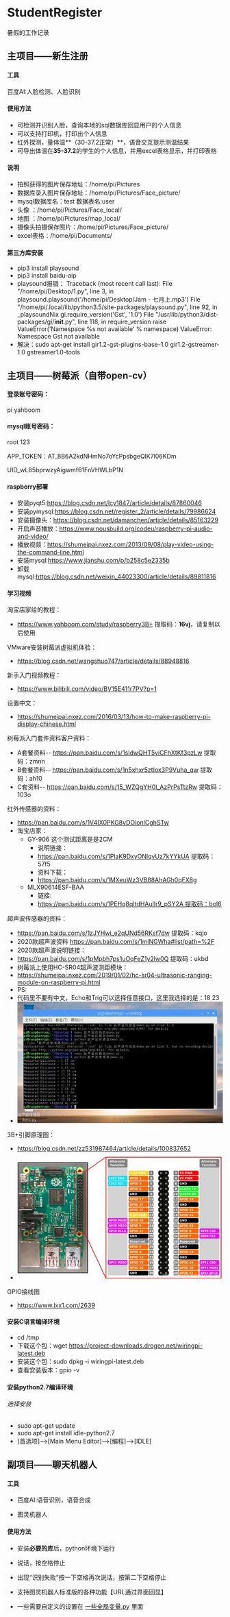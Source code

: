 # StudentRegister
暑假的工作记录
## 主项目——新生注册
#### 工具
百度AI:人脸检测、人脸识别
#### 使用方法
- 可检测并识别人脸，查询本地的sql数据库回显用户的个人信息
- 可以支持打印机，打印出个人信息
- 红外探测，量体温**（30-37.2正常）**，语音交互提示测温结果
- 可导出体温在**35-37.2**的学生的个人信息，并用excel表格显示，并打印表格
#### 说明
- 拍照获得的图片保存地址：/home/pi/Pictures
- 数据库录入图片保存地址：/home/pi/Pictures/Face_picture/
- mysql数据库名：test 数据表名:user
- 头像 ：/home/pi/Pictures/Face_local/  
- 地图 ：/home/pi/Pictures/map_local/  
- 摄像头拍摄保存照片：/home/pi/Pictures/Face_picture/
- excel表格：/home/pi/Documents/
#### 第三方库安装
- pip3 install playsound
- pip3 install baidu-aip
- playsound报错：
		Traceback (most recent call last):
		  File "/home/pi/Desktop/1.py", line 3, in <module>
		    playsound.playsound('/home/pi/Desktop/Jam - 七月上.mp3')
		  File "/home/pi/.local/lib/python3.5/site-packages/playsound.py", line 92, in _playsoundNix
		    gi.require_version('Gst', '1.0')
		  File "/usr/lib/python3/dist-packages/gi/__init__.py", line 118, in require_version
		    raise ValueError('Namespace %s not available' % namespace)
		ValueError: Namespace Gst not available
- 解决：sudo apt-get install gir1.2-gst-plugins-base-1.0 gir1.2-gstreamer-1.0 gstreamer1.0-tools

## 主项目——树莓派（自带open-cv）

#### 登录账号密码：

pi  yahboom

#### mysql账号密码：

root 123

APP_TOKEN：AT_8B6A2kdNHmNo7oYcPpsbgeQlK7l06KDm

UID_wL85bprwzyAigwmf61FnVHWLbP1N
#### raspberry部署
- 安装pyqt5:https://blog.csdn.net/lcy1847/article/details/87860046
- 安装pymysql:https://blog.csdn.net/register_2/article/details/79986624
- 安装摄像头：https://blog.csdn.net/damanchen/article/details/85163229
- 开启声音播放：https://www.nousbuild.org/codeu/raspberry-pi-audio-and-video/
- 播放视频：https://shumeipai.nxez.com/2013/09/08/play-video-using-the-command-line.html
- 安装mysql:https://www.jianshu.com/p/b258c5e2335b
- 卸载mysql:https://blog.csdn.net/weixin_44023300/article/details/89811816

#### 学习视频

淘宝店家给的教程：

- https://www.yahboom.com/study/raspberry3B+ 提取码：**16vj**，请复制以后使用

VMware安装树莓派虚拟机体验：

- https://blog.csdn.net/wangshuo747/article/details/88948816

新手入门视频教程：

- https://www.bilibili.com/video/BV15E411r7PV?p=1

设置中文：

- https://shumeipai.nxez.com/2016/03/13/how-to-make-raspberry-pi-display-chinese.html

树莓派入门套件资料客户资料：

- A套餐资料-- https://pan.baidu.com/s/1sIdwQHT5yiCFhXtKf3pzLw 提取码：zmnn
- B套餐资料-- https://pan.baidu.com/s/1n5xhxr5ztIox3P9Vuha_qw     提取码：ah10
- C套资料-- https://pan.baidu.com/s/15_WZQgYH0l_AzPrPsTtzRw   提取码：103o

红外传感器的资料：

- https://pan.baidu.com/s/1V4IX0PKG8vDOionICghSTw
- 淘宝店家：
	- GY-906 这个测试距离是是2CM
		- 说明链接：
		- https://pan.baidu.com/s/1PlaK9DxyONlqvUz7kYYkUA 提取码：57f5
		- 资料下载：
		- https://pan.baidu.com/s/1MXeuWz3VB88AhAGh0qFX8g
	- MLX90614ESF-BAA
		- 链接:
		- https://pan.baidu.com/s/1PEHq8qItdHAuIlr9_pSY2A 提取码：bol6

超声波传感器的资料：

- https://pan.baidu.com/s/1zJYHwi_e2qUNd56RKsf7dw   提取码：kqjo
- 2020款超声波资料 https://pan.baidu.com/s/1miNGWha#list/path=%2F 
- 2020款超声波说明链接：
- https://pan.baidu.com/s/1pMpbh7ps1uOqFeZ1y2lw0Q 提取码：ukbd
- 树莓派上使用HC-SR04超声波测距模块：
- https://shumeipai.nxez.com/2019/01/02/hc-sr04-ultrasonic-ranging-module-on-raspberry-pi.html 
- PS:
- 代码里不要有中文，Echo和Trig可以选择任意接口，这里我选择的是：18 23
- <img src=".\Image\代码里不要有中文.jpg" alt="代码里不要有中文" style="zoom: 80%;" />

3B+引脚原理图：

- https://blog.csdn.net/zz531987464/article/details/100837652
- <img src=".\Image\20181206212711483.jpg" alt="20181206212711483" style="zoom: 80%;" />

GPIO接线图

- https://www.lxx1.com/2639

#### 安装C语言编译环境

- cd /tmp
- 下载这个包：wget https://project-downloads.drogon.net/wiringpi-latest.deb
- 安装这个包：sudo dpkg -i wiringpi-latest.deb
- 查看安装版本：gpio -v

#### 安装python2.7编译环境 

###### 选择安装

- sudo apt-get update
- sudo apt-get install idle-python2.7
- [首选项]-->[Main Menu Editor]-->[编程]-->[IDLE]

## 副项目——聊天机器人

#### 工具
- 百度AI:语音识别，语音合成

- 图灵机器人


#### 使用方法
- 安装**必要的库**后，python环境下运行

- 说话，按空格停止

- 出现“识别失败”按一下空格再次说话，按第二下空格停止

- 支持图灵机器人标准版的各种功能【URL通过界面回显】
- 一些需要自定义的设置在 [一些全局变量.py](https://github.com/thinkforanameissohard/StudentRegister/blob/master/聊天机器人/一些全局变量.py) 里面
